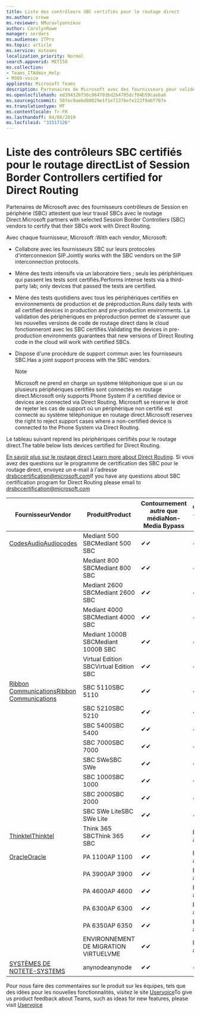 ```yaml
---
title: Liste des contrôleurs SBC certifiés pour le routage direct
ms.author: crowe
ms.reviewer: NMuravlyannikov
author: CarolynRowe
manager: serdars
ms.audience: ITPro
ms.topic: article
ms.service: msteams
localization_priority: Normal
search.appverid: MET150
ms.collection:
- Teams_ITAdmin_Help
- M365-voice
appliesto: Microsoft Teams
description: Partenaires de Microsoft avec des fournisseurs pour valider leurs SBCs SBC fonctionnent avec le routage Direct.
ms.openlocfilehash: ed394326f56c9647036d2b4785dcf04b59caeba6
ms.sourcegitcommit: 58fec9aebd80029e1f1e71376efe222f9abf707e
ms.translationtype: MT
ms.contentlocale: fr-FR
ms.lasthandoff: 04/08/2019
ms.locfileid: "31517126"
---
```

# <a name="list-of-session-border-controllers-certified-for-direct-routing"></a><span data-ttu-id="4dfd9-103">Liste des contrôleurs SBC certifiés pour le routage direct</span><span class="sxs-lookup"><span data-stu-id="4dfd9-103">List of Session Border Controllers certified for Direct Routing</span></span>

<span data-ttu-id="4dfd9-104">Partenaires de Microsoft avec des fournisseurs contrôleurs de Session en périphérie (SBC) attestent que leur travail SBCs avec le routage Direct.</span><span class="sxs-lookup"><span data-stu-id="4dfd9-104">Microsoft partners with selected Session Border Controllers (SBC) vendors to certify that their SBCs work with Direct Routing.</span></span> 

<span data-ttu-id="4dfd9-105">Avec chaque fournisseur, Microsoft :</span><span class="sxs-lookup"><span data-stu-id="4dfd9-105">With each vendor, Microsoft:</span></span> 

- <span data-ttu-id="4dfd9-106">Collabore avec les fournisseurs SBC sur leurs protocoles d'interconnexion SIP.</span><span class="sxs-lookup"><span data-stu-id="4dfd9-106">Jointly works with the SBC vendors on the SIP interconnection protocols.</span></span>
- <span data-ttu-id="4dfd9-107">Mène des tests intensifs via un laboratoire tiers ; seuls les périphériques qui passent les tests sont certifiés.</span><span class="sxs-lookup"><span data-stu-id="4dfd9-107">Performs intense tests via a third-party lab; only devices that passed the tests are certified.</span></span> 
- <span data-ttu-id="4dfd9-108">Mène des tests quotidiens avec tous les périphériques certifiés en environnements de production et de préproduction.</span><span class="sxs-lookup"><span data-stu-id="4dfd9-108">Runs daily tests with all certified devices in production and pre-production environments.</span></span> <span data-ttu-id="4dfd9-109">La validation des périphériques en préproduction permet de s'assurer que les nouvelles versions de code de routage direct dans le cloud fonctionneront avec les SBC certifiés.</span><span class="sxs-lookup"><span data-stu-id="4dfd9-109">Validating the devices in pre-production environments guarantees that new versions of Direct Routing code in the cloud will work with certified SBCs.</span></span> 
- <span data-ttu-id="4dfd9-110">Dispose d'une procédure de support commun avec les fournisseurs SBC.</span><span class="sxs-lookup"><span data-stu-id="4dfd9-110">Has a joint support process with the SBC vendors.</span></span>


  > [!NOTE]
  > <span data-ttu-id="4dfd9-111">Microsoft ne prend en charge un système téléphonique que si un ou plusieurs périphériques certifiés sont connectés en routage direct.</span><span class="sxs-lookup"><span data-stu-id="4dfd9-111">Microsoft only supports Phone System if a certified device or devices are connected via Direct Routing.</span></span> <span data-ttu-id="4dfd9-112">Microsoft se réserve le droit de rejeter les cas de support où un périphérique non certifié est connecté au système téléphonique en routage direct.</span><span class="sxs-lookup"><span data-stu-id="4dfd9-112">Microsoft reserves the right to reject support cases where a non-certified device is connected to the Phone System via Direct Routing.</span></span> 

<span data-ttu-id="4dfd9-113">Le tableau suivant reprend les périphériques certifiés pour le routage direct.</span><span class="sxs-lookup"><span data-stu-id="4dfd9-113">The table below lists devices certified for Direct Routing.</span></span> 

<span data-ttu-id="4dfd9-114">[En savoir plus sur le routage direct](https://aka.ms/dr).</span><span class="sxs-lookup"><span data-stu-id="4dfd9-114">[Learn more about Direct Routing](https://aka.ms/dr).</span></span> <span data-ttu-id="4dfd9-115">Si vous avez des questions sur le programme de certification des SBC pour le routage direct, envoyez un e-mail à l'adresse drsbccertification@microsoft.com</span><span class="sxs-lookup"><span data-stu-id="4dfd9-115">If you have any questions about SBC certification program for Direct Routing please email to drsbccertification@microsoft.com</span></span>


|                                                       <span data-ttu-id="4dfd9-116">Fournisseur</span><span class="sxs-lookup"><span data-stu-id="4dfd9-116">Vendor</span></span>                                                        |       <span data-ttu-id="4dfd9-117">Produit</span><span class="sxs-lookup"><span data-stu-id="4dfd9-117">Product</span></span>       | <span data-ttu-id="4dfd9-118">Contournement autre que média</span><span class="sxs-lookup"><span data-stu-id="4dfd9-118">Non-Media Bypass</span></span> | <span data-ttu-id="4dfd9-119">Contournement de média</span><span class="sxs-lookup"><span data-stu-id="4dfd9-119">Media Bypass</span></span> | <span data-ttu-id="4dfd9-120">Version du logiciel</span><span class="sxs-lookup"><span data-stu-id="4dfd9-120">Software Version</span></span> |
|---------------------------------------------------------------------------------------------------------------------|---------------------|------------------|--------------|------------------|
| [<span data-ttu-id="4dfd9-121">CodesAudio</span><span class="sxs-lookup"><span data-stu-id="4dfd9-121">Audiocodes</span></span>](https://www.audiocodes.com/solutions-products/products/products-for-microsoft-365/direct-routing-for-microsoft-teams) |   <span data-ttu-id="4dfd9-122">Mediant 500 SBC</span><span class="sxs-lookup"><span data-stu-id="4dfd9-122">Mediant 500 SBC</span></span>   |     <span data-ttu-id="4dfd9-123">&#10004;</span><span class="sxs-lookup"><span data-stu-id="4dfd9-123">&#10004;</span></span>     |   <span data-ttu-id="4dfd9-124">&#10004;</span><span class="sxs-lookup"><span data-stu-id="4dfd9-124">&#10004;</span></span>    |  <span data-ttu-id="4dfd9-125">7.20A.250.003</span><span class="sxs-lookup"><span data-stu-id="4dfd9-125">7.20A.250.003</span></span>   |
|                                                                                                                     |   <span data-ttu-id="4dfd9-126">Mediant 800 SBC</span><span class="sxs-lookup"><span data-stu-id="4dfd9-126">Mediant 800 SBC</span></span>   |     <span data-ttu-id="4dfd9-127">&#10004;</span><span class="sxs-lookup"><span data-stu-id="4dfd9-127">&#10004;</span></span>     |   <span data-ttu-id="4dfd9-128">&#10004;</span><span class="sxs-lookup"><span data-stu-id="4dfd9-128">&#10004;</span></span>     |  <span data-ttu-id="4dfd9-129">7.20A.250.003</span><span class="sxs-lookup"><span data-stu-id="4dfd9-129">7.20A.250.003</span></span>   |
|                                                                                                                     |  <span data-ttu-id="4dfd9-130">Mediant 2600 SBC</span><span class="sxs-lookup"><span data-stu-id="4dfd9-130">Mediant 2600 SBC</span></span>   |     <span data-ttu-id="4dfd9-131">&#10004;</span><span class="sxs-lookup"><span data-stu-id="4dfd9-131">&#10004;</span></span>     |   <span data-ttu-id="4dfd9-132">&#10004;</span><span class="sxs-lookup"><span data-stu-id="4dfd9-132">&#10004;</span></span>    |  <span data-ttu-id="4dfd9-133">7.20A.250.003</span><span class="sxs-lookup"><span data-stu-id="4dfd9-133">7.20A.250.003</span></span>   |
|                                                                                                                     |  <span data-ttu-id="4dfd9-134">Mediant 4000 SBC</span><span class="sxs-lookup"><span data-stu-id="4dfd9-134">Mediant 4000 SBC</span></span>   |     <span data-ttu-id="4dfd9-135">&#10004;</span><span class="sxs-lookup"><span data-stu-id="4dfd9-135">&#10004;</span></span>     |   <span data-ttu-id="4dfd9-136">&#10004;</span><span class="sxs-lookup"><span data-stu-id="4dfd9-136">&#10004;</span></span>     |  <span data-ttu-id="4dfd9-137">7.20A.250.003</span><span class="sxs-lookup"><span data-stu-id="4dfd9-137">7.20A.250.003</span></span>   |
|                                                                                                                     | <span data-ttu-id="4dfd9-138">Mediant 1000B SBC</span><span class="sxs-lookup"><span data-stu-id="4dfd9-138">Mediant 1000B  SBC</span></span>  |     <span data-ttu-id="4dfd9-139">&#10004;</span><span class="sxs-lookup"><span data-stu-id="4dfd9-139">&#10004;</span></span>     |   <span data-ttu-id="4dfd9-140">&#10004;</span><span class="sxs-lookup"><span data-stu-id="4dfd9-140">&#10004;</span></span>     |  <span data-ttu-id="4dfd9-141">7.20A.250.003</span><span class="sxs-lookup"><span data-stu-id="4dfd9-141">7.20A.250.003</span></span>   |
|                                                                                                                     | <span data-ttu-id="4dfd9-142">Virtual Edition SBC</span><span class="sxs-lookup"><span data-stu-id="4dfd9-142">Virtual Edition SBC</span></span> |     <span data-ttu-id="4dfd9-143">&#10004;</span><span class="sxs-lookup"><span data-stu-id="4dfd9-143">&#10004;</span></span>     |   <span data-ttu-id="4dfd9-144">&#10004;</span><span class="sxs-lookup"><span data-stu-id="4dfd9-144">&#10004;</span></span>     |  <span data-ttu-id="4dfd9-145">7.20A.250.003</span><span class="sxs-lookup"><span data-stu-id="4dfd9-145">7.20A.250.003</span></span>  |
|  [<span data-ttu-id="4dfd9-146">Ribbon Communications</span><span class="sxs-lookup"><span data-stu-id="4dfd9-146">Ribbon Communications</span></span>](https://ribboncommunications.com/solutions/enterprise-solutions/microsoft-skype-business)  |      <span data-ttu-id="4dfd9-147">SBC 5110</span><span class="sxs-lookup"><span data-stu-id="4dfd9-147">SBC 5110</span></span>       |     <span data-ttu-id="4dfd9-148">&#10004;</span><span class="sxs-lookup"><span data-stu-id="4dfd9-148">&#10004;</span></span>     |   <span data-ttu-id="4dfd9-149">&#10004;</span><span class="sxs-lookup"><span data-stu-id="4dfd9-149">&#10004;</span></span>    |       <span data-ttu-id="4dfd9-150">V6.2</span><span class="sxs-lookup"><span data-stu-id="4dfd9-150">V6.2</span></span>       |
|                                                                                                                     |      <span data-ttu-id="4dfd9-151">SBC 5210</span><span class="sxs-lookup"><span data-stu-id="4dfd9-151">SBC 5210</span></span>       |     <span data-ttu-id="4dfd9-152">&#10004;</span><span class="sxs-lookup"><span data-stu-id="4dfd9-152">&#10004;</span></span>     |  <span data-ttu-id="4dfd9-153">&#10004;</span><span class="sxs-lookup"><span data-stu-id="4dfd9-153">&#10004;</span></span>    |       <span data-ttu-id="4dfd9-154">V6.2</span><span class="sxs-lookup"><span data-stu-id="4dfd9-154">V6.2</span></span>       |
|                                                                                                                     |      <span data-ttu-id="4dfd9-155">SBC 5400</span><span class="sxs-lookup"><span data-stu-id="4dfd9-155">SBC 5400</span></span>       |     <span data-ttu-id="4dfd9-156">&#10004;</span><span class="sxs-lookup"><span data-stu-id="4dfd9-156">&#10004;</span></span>     |   <span data-ttu-id="4dfd9-157">&#10004;</span><span class="sxs-lookup"><span data-stu-id="4dfd9-157">&#10004;</span></span>   |       <span data-ttu-id="4dfd9-158">V6.2</span><span class="sxs-lookup"><span data-stu-id="4dfd9-158">V6.2</span></span>       |
|                                                                                                                     |      <span data-ttu-id="4dfd9-159">SBC 7000</span><span class="sxs-lookup"><span data-stu-id="4dfd9-159">SBC 7000</span></span>       |     <span data-ttu-id="4dfd9-160">&#10004;</span><span class="sxs-lookup"><span data-stu-id="4dfd9-160">&#10004;</span></span>     |   <span data-ttu-id="4dfd9-161">&#10004;</span><span class="sxs-lookup"><span data-stu-id="4dfd9-161">&#10004;</span></span>    |       <span data-ttu-id="4dfd9-162">V6.2</span><span class="sxs-lookup"><span data-stu-id="4dfd9-162">V6.2</span></span>       |
|                                                                                                                     |       <span data-ttu-id="4dfd9-163">SBC SWe</span><span class="sxs-lookup"><span data-stu-id="4dfd9-163">SBC SWe</span></span>       |     <span data-ttu-id="4dfd9-164">&#10004;</span><span class="sxs-lookup"><span data-stu-id="4dfd9-164">&#10004;</span></span>     |   <span data-ttu-id="4dfd9-165">&#10004;</span><span class="sxs-lookup"><span data-stu-id="4dfd9-165">&#10004;</span></span>   |       <span data-ttu-id="4dfd9-166">V6.2</span><span class="sxs-lookup"><span data-stu-id="4dfd9-166">V6.2</span></span>       |
|                                                                                                                     |      <span data-ttu-id="4dfd9-167">SBC 1000</span><span class="sxs-lookup"><span data-stu-id="4dfd9-167">SBC 1000</span></span>       |     <span data-ttu-id="4dfd9-168">&#10004;</span><span class="sxs-lookup"><span data-stu-id="4dfd9-168">&#10004;</span></span>     |   <span data-ttu-id="4dfd9-169">&#10004;</span><span class="sxs-lookup"><span data-stu-id="4dfd9-169">&#10004;</span></span>    |      <span data-ttu-id="4dfd9-170">v8.0.1</span><span class="sxs-lookup"><span data-stu-id="4dfd9-170">v8.0.1</span></span>     |
|                                                                                                                     |      <span data-ttu-id="4dfd9-171">SBC 2000</span><span class="sxs-lookup"><span data-stu-id="4dfd9-171">SBC 2000</span></span>       |     <span data-ttu-id="4dfd9-172">&#10004;</span><span class="sxs-lookup"><span data-stu-id="4dfd9-172">&#10004;</span></span>     |   <span data-ttu-id="4dfd9-173">&#10004;</span><span class="sxs-lookup"><span data-stu-id="4dfd9-173">&#10004;</span></span>   |     <span data-ttu-id="4dfd9-174">v8.0.1</span><span class="sxs-lookup"><span data-stu-id="4dfd9-174">v8.0.1</span></span>     |
|                                                                                                                     |    <span data-ttu-id="4dfd9-175">SBC SWe Lite</span><span class="sxs-lookup"><span data-stu-id="4dfd9-175">SBC SWe Lite</span></span>     |     <span data-ttu-id="4dfd9-176">&#10004;</span><span class="sxs-lookup"><span data-stu-id="4dfd9-176">&#10004;</span></span>     |  <span data-ttu-id="4dfd9-177">&#10004;</span><span class="sxs-lookup"><span data-stu-id="4dfd9-177">&#10004;</span></span>    |      <span data-ttu-id="4dfd9-178">v8.0.1</span><span class="sxs-lookup"><span data-stu-id="4dfd9-178">v8.0.1</span></span>    |
|                     [<span data-ttu-id="4dfd9-179">Thinktel</span><span class="sxs-lookup"><span data-stu-id="4dfd9-179">Thinktel</span></span>](https://www.thinktel.ca/services/think-365/think-365-overview/)                      |    <span data-ttu-id="4dfd9-180">Think 365 SBC</span><span class="sxs-lookup"><span data-stu-id="4dfd9-180">Think 365 SBC</span></span>    |     <span data-ttu-id="4dfd9-181">&#10004;</span><span class="sxs-lookup"><span data-stu-id="4dfd9-181">&#10004;</span></span>     |   <span data-ttu-id="4dfd9-182">En attente</span><span class="sxs-lookup"><span data-stu-id="4dfd9-182">Pending</span></span>    |       <span data-ttu-id="4dfd9-183">V1.4</span><span class="sxs-lookup"><span data-stu-id="4dfd9-183">V1.4</span></span>       |
|                     [<span data-ttu-id="4dfd9-184">Oracle</span><span class="sxs-lookup"><span data-stu-id="4dfd9-184">Oracle</span></span>](https://www.oracle.com/industries/communications/enterprise-session-border-controller/microsoft.html)                      |    <span data-ttu-id="4dfd9-185">PA 1100</span><span class="sxs-lookup"><span data-stu-id="4dfd9-185">AP 1100</span></span>      |    <span data-ttu-id="4dfd9-186">&#10004;</span><span class="sxs-lookup"><span data-stu-id="4dfd9-186">&#10004;</span></span>     |   <span data-ttu-id="4dfd9-187">En attente</span><span class="sxs-lookup"><span data-stu-id="4dfd9-187">Pending</span></span>  |   <span data-ttu-id="4dfd9-188">ECZ8.1m1p6</span><span class="sxs-lookup"><span data-stu-id="4dfd9-188">ECZ8.1m1p6</span></span>  |
|                                                                                                                    |    <span data-ttu-id="4dfd9-189">PA 3900</span><span class="sxs-lookup"><span data-stu-id="4dfd9-189">AP 3900</span></span>           |    <span data-ttu-id="4dfd9-190">&#10004;</span><span class="sxs-lookup"><span data-stu-id="4dfd9-190">&#10004;</span></span>     |   <span data-ttu-id="4dfd9-191">En attente</span><span class="sxs-lookup"><span data-stu-id="4dfd9-191">Pending</span></span>  |   <span data-ttu-id="4dfd9-192">ECZ8.1m1p6</span><span class="sxs-lookup"><span data-stu-id="4dfd9-192">ECZ8.1m1p6</span></span>  | 
|                                                                                                                    |      <span data-ttu-id="4dfd9-193">PA 4600</span><span class="sxs-lookup"><span data-stu-id="4dfd9-193">AP 4600</span></span>         |    <span data-ttu-id="4dfd9-194">&#10004;</span><span class="sxs-lookup"><span data-stu-id="4dfd9-194">&#10004;</span></span>   |   <span data-ttu-id="4dfd9-195">En attente</span><span class="sxs-lookup"><span data-stu-id="4dfd9-195">Pending</span></span>    |     <span data-ttu-id="4dfd9-196">ECZ8.1m1p6</span><span class="sxs-lookup"><span data-stu-id="4dfd9-196">ECZ8.1m1p6</span></span>  |
|                                                                                                                    |      <span data-ttu-id="4dfd9-197">PA 6300</span><span class="sxs-lookup"><span data-stu-id="4dfd9-197">AP 6300</span></span>         |    <span data-ttu-id="4dfd9-198">&#10004;</span><span class="sxs-lookup"><span data-stu-id="4dfd9-198">&#10004;</span></span>   |   <span data-ttu-id="4dfd9-199">En attente</span><span class="sxs-lookup"><span data-stu-id="4dfd9-199">Pending</span></span>    |     <span data-ttu-id="4dfd9-200">ECZ8.1m1p6</span><span class="sxs-lookup"><span data-stu-id="4dfd9-200">ECZ8.1m1p6</span></span>  |
|                                                                                                                   |      <span data-ttu-id="4dfd9-201">PA 6350</span><span class="sxs-lookup"><span data-stu-id="4dfd9-201">AP 6350</span></span>           |    <span data-ttu-id="4dfd9-202">&#10004;</span><span class="sxs-lookup"><span data-stu-id="4dfd9-202">&#10004;</span></span>   |   <span data-ttu-id="4dfd9-203">En attente</span><span class="sxs-lookup"><span data-stu-id="4dfd9-203">Pending</span></span>    |     <span data-ttu-id="4dfd9-204">ECZ8.1m1p6</span><span class="sxs-lookup"><span data-stu-id="4dfd9-204">ECZ8.1m1p6</span></span>  |                                             
|                                                                                                                    |      <span data-ttu-id="4dfd9-205">ENVIRONNEMENT DE MIGRATION VIRTUEL</span><span class="sxs-lookup"><span data-stu-id="4dfd9-205">VME</span></span>           |    <span data-ttu-id="4dfd9-206">&#10004;</span><span class="sxs-lookup"><span data-stu-id="4dfd9-206">&#10004;</span></span>    |   <span data-ttu-id="4dfd9-207">En attente</span><span class="sxs-lookup"><span data-stu-id="4dfd9-207">Pending</span></span>    |     <span data-ttu-id="4dfd9-208">ECZ8.1m1p6</span><span class="sxs-lookup"><span data-stu-id="4dfd9-208">ECZ8.1m1p6</span></span>   |
|                     [<span data-ttu-id="4dfd9-209">SYSTÈMES DE NOTE</span><span class="sxs-lookup"><span data-stu-id="4dfd9-209">TE-SYSTEMS</span></span>](https://www.anynode.de/anynode-and-microsoft-teams/)                               |     <span data-ttu-id="4dfd9-210">anynode</span><span class="sxs-lookup"><span data-stu-id="4dfd9-210">anynode</span></span>         |     <span data-ttu-id="4dfd9-211">&#10004;</span><span class="sxs-lookup"><span data-stu-id="4dfd9-211">&#10004;</span></span>   |  <span data-ttu-id="4dfd9-212">&#10004;</span><span class="sxs-lookup"><span data-stu-id="4dfd9-212">&#10004;</span></span>   |      <span data-ttu-id="4dfd9-213">V3.16.2</span><span class="sxs-lookup"><span data-stu-id="4dfd9-213">v3.16.2</span></span>      |

<span data-ttu-id="4dfd9-214">Pour nous faire des commentaires sur le produit sur les équipes, tels que des idées pour les nouvelles fonctionnalités, visitez le site [Uservoice](https://microsoftteams.uservoice.com)</span><span class="sxs-lookup"><span data-stu-id="4dfd9-214">To give us product feedback about Teams, such as ideas for new features, please visit [Uservoice](https://microsoftteams.uservoice.com)</span></span>
